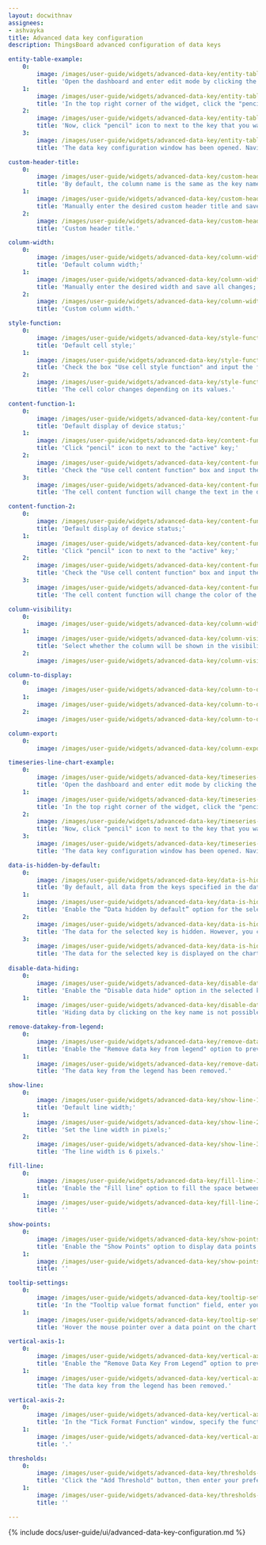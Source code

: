 ```yaml
---
layout: docwithnav
assignees:
- ashvayka
title: Advanced data key configuration
description: ThingsBoard advanced configuration of data keys

entity-table-example:
    0:
        image: /images/user-guide/widgets/advanced-data-key/entity-table-example-1-ce.png
        title: 'Open the dashboard and enter edit mode by clicking the button in the top right corner of the screen.;'
    1:
        image: /images/user-guide/widgets/advanced-data-key/entity-table-example-2-ce.png
        title: 'In the top right corner of the widget, click the "pencil" icon to open the widget editing window;'
    2:
        image: /images/user-guide/widgets/advanced-data-key/entity-table-example-3-ce.png
        title: 'Now, click "pencil" icon to next to the key that you want to edit;'
    3:
        image: /images/user-guide/widgets/advanced-data-key/entity-table-example-4-ce.png
        title: 'The data key configuration window has been opened. Navigate to the "Advanced" tab to open advanced data key configuration.'

custom-header-title:
    0:
        image: /images/user-guide/widgets/advanced-data-key/custom-header-title-1-ce.png
        title: 'By default, the column name is the same as the key name;'
    1:
        image: /images/user-guide/widgets/advanced-data-key/custom-header-title-3-ce.png
        title: 'Manually enter the desired custom header title and save all changes;'
    2:
        image: /images/user-guide/widgets/advanced-data-key/custom-header-title-4-ce.png
        title: 'Custom header title.'

column-width:
    0:
        image: /images/user-guide/widgets/advanced-data-key/column-width-3-ce.png
        title: 'Default column width;'
    1:
        image: /images/user-guide/widgets/advanced-data-key/column-width-1-ce.png
        title: 'Manually enter the desired width and save all changes;'
    2:
        image: /images/user-guide/widgets/advanced-data-key/column-width-2-ce.png
        title: 'Custom column width.'

style-function:
    0:
        image: /images/user-guide/widgets/advanced-data-key/style-function-3-ce.png
        title: 'Default cell style;'
    1:
        image: /images/user-guide/widgets/advanced-data-key/style-function-1-ce.png
        title: 'Check the box "Use cell style function" and input the function in the "Cell style function" field and save all changes;'
    2:
        image: /images/user-guide/widgets/advanced-data-key/style-function-2-ce.png
        title: 'The cell color changes depending on its values.'

content-function-1:
    0:
        image: /images/user-guide/widgets/advanced-data-key/content-function-1-ce.png
        title: 'Default display of device status;'
    1:
        image: /images/user-guide/widgets/advanced-data-key/content-function-2-ce.png
        title: 'Click "pencil" icon to next to the "active" key;'
    2:
        image: /images/user-guide/widgets/advanced-data-key/content-function-3-ce.png
        title: 'Check the "Use cell content function" box and input the function in the "Cell content function" field and save all changes;'
    3:
        image: /images/user-guide/widgets/advanced-data-key/content-function-4-ce.png
        title: 'The cell content function will change the text in the device name row based on the device&#39;s status.'

content-function-2:
    0:
        image: /images/user-guide/widgets/advanced-data-key/content-function-1-ce.png
        title: 'Default display of device status;'
    1:
        image: /images/user-guide/widgets/advanced-data-key/content-function-2-ce.png
        title: 'Click "pencil" icon to next to the "active" key;'
    2:
        image: /images/user-guide/widgets/advanced-data-key/content-function-5-ce.png
        title: 'Check the "Use cell content function" box and input the function in the "Cell content function" field and save all changes;'
    3:
        image: /images/user-guide/widgets/advanced-data-key/content-function-6-ce.png
        title: 'The cell content function will change the color of the icon in the device name row based on the device&#39;s status.'

column-visibility:
    0:
        image: /images/user-guide/widgets/advanced-data-key/column-width-3-ce.png
    1:
        image: /images/user-guide/widgets/advanced-data-key/column-visibility-1-ce.png
        title: 'Select whether the column will be shown in the visibility selection menu so that clients without permissions will not be able to hide it.'
    2:
        image: /images/user-guide/widgets/advanced-data-key/column-visibility-2-ce.png

column-to-display:
    0:
        image: /images/user-guide/widgets/advanced-data-key/column-to-display-1-ce.png
    1:
        image: /images/user-guide/widgets/advanced-data-key/column-to-display-2-ce.png
    2:
        image: /images/user-guide/widgets/advanced-data-key/column-to-display-3-ce.png

column-export:
    0:
        image: /images/user-guide/widgets/advanced-data-key/column-export-1-pe.png

timeseries-line-chart-example:
    0:
        image: /images/user-guide/widgets/advanced-data-key/timeseries-line-chart-example-1-сe.png
        title: 'Open the dashboard and enter edit mode by clicking the button in the top right corner of the screen;'
    1:
        image: /images/user-guide/widgets/advanced-data-key/timeseries-line-chart-example-2-сe.png
        title: 'In the top right corner of the widget, click the "pencil" icon to open the widget editing window;'
    2:
        image: /images/user-guide/widgets/advanced-data-key/timeseries-line-chart-example-3-сe.png
        title: 'Now, click "pencil" icon to next to the key that you want to edit;'
    3:
        image: /images/user-guide/widgets/advanced-data-key/timeseries-line-chart-example-4-сe.png
        title: 'The data key configuration window has been opened. Navigate to the "Advanced" tab to open advanced data key configuration.'

data-is-hidden-by-default:
    0:
        image: /images/user-guide/widgets/advanced-data-key/data-is-hidden-by-default-1-сe.png
        title: 'By default, all data from the keys specified in the data source is displayed on the chart;'
    1:
        image: /images/user-guide/widgets/advanced-data-key/data-is-hidden-by-default-2-сe.png
        title: 'Enable the “Data hidden by default” option for the selected key so that the data for this key is hidden by default on the chart;'
    2:
        image: /images/user-guide/widgets/advanced-data-key/data-is-hidden-by-default-3-сe.png
        title: 'The data for the selected key is hidden. However, you can display it again by clicking on the key&#39;s name in the legend;'
    3:
        image: /images/user-guide/widgets/advanced-data-key/data-is-hidden-by-default-4-сe.png
        title: 'The data for the selected key is displayed on the chart again.'
        
disable-data-hiding:
    0:
        image: /images/user-guide/widgets/advanced-data-key/disable-data-hiding-1-ce.png
        title: 'Enable the "Disable data hide" option in the selected key so that you and your users cannot hide the data on the chart by clicking on the key name;'
    1:
        image: /images/user-guide/widgets/advanced-data-key/disable-data-hiding-2-ce.png
        title: 'Hiding data by clicking on the key name is not possible.'

remove-datakey-from-legend:
    0:
        image: /images/user-guide/widgets/advanced-data-key/remove-datakey-from-legend-1-ce.png
        title: 'Enable the "Remove data key from legend" option to prevent the selected key from being displayed in the legend;'
    1:
        image: /images/user-guide/widgets/advanced-data-key/remove-datakey-from-legend-2-ce.png
        title: 'The data key from the legend has been removed.'

show-line:
    0:
        image: /images/user-guide/widgets/advanced-data-key/show-line-1-ce.png
        title: 'Default line width;'
    1:
        image: /images/user-guide/widgets/advanced-data-key/show-line-2-ce.png
        title: 'Set the line width in pixels;'
    2:
        image: /images/user-guide/widgets/advanced-data-key/show-line-3-ce.png
        title: 'The line width is 6 pixels.'

fill-line:
    0:
        image: /images/user-guide/widgets/advanced-data-key/fill-line-1-ce.png
        title: 'Enable the "Fill line" option to fill the space between the line and the bottom border of the chart. You can also specify the opacity of the fill in the range of 0 to 1.'
    1:
        image: /images/user-guide/widgets/advanced-data-key/fill-line-2-ce.png
        title: ''

show-points:
    0:
        image: /images/user-guide/widgets/advanced-data-key/show-points-1-ce.png
        title: 'Enable the "Show Points" option to display data points on the chart. Specify the line width of points (px), radius of points (px), and point shape of the points.'
    1:
        image: /images/user-guide/widgets/advanced-data-key/show-points-2-ce.png
        title: ''

tooltip-settings:
    0:
        image: /images/user-guide/widgets/advanced-data-key/tooltip-settings-1-ce.png
        title: 'In the "Tooltip value format function" field, enter your tooltip function, then apply changes;'
    1:
        image: /images/user-guide/widgets/advanced-data-key/tooltip-settings-2-ce.png
        title: 'Hover the mouse pointer over a data point on the chart to see the customized tooltip content.'

vertical-axis-1:
    0:
        image: /images/user-guide/widgets/advanced-data-key/vertical-axis-1-ce.png
        title: 'Enable the “Remove Data Key From Legend” option to prevent the selected key from being displayed in the legend;'
    1:
        image: /images/user-guide/widgets/advanced-data-key/vertical-axis-2-ce.png
        title: 'The data key from the legend has been removed.'

vertical-axis-2:
    0:
        image: /images/user-guide/widgets/advanced-data-key/vertical-axis-3-ce.png
        title: 'In the "Tick Format Function" window, specify the function that will format the value to be displayed as Y axis tick.'
    1:
        image: /images/user-guide/widgets/advanced-data-key/vertical-axis-4-ce.png
        title: '.'

thresholds:
    0:
        image: /images/user-guide/widgets/advanced-data-key/thresholds-1-ce.png
        title: 'Click the "Add Threshold" button, then enter your preferred threshold value and set the color and line width.'
    1:
        image: /images/user-guide/widgets/advanced-data-key/thresholds-2-ce.png
        title: ''

---
```


{% include docs/user-guide/ui/advanced-data-key-configuration.md %}